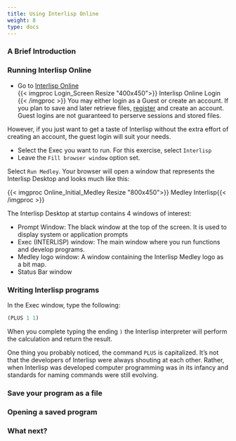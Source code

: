 ```yaml
---
title: Using Interlisp Online
weight: 8
type: docs
---
```


### A Brief Introduction

### Running Interlisp Online

* Go to [Interlisp Online](https://online.interlisp.org/main)\
{{< imgproc Login_Screen Resize "400x450">}} Interlisp Online Login {{< /imgproc >}}
  You may either login as a Guest or create an account. If you plan to save and later retrieve files, [register](https://online.interlisp.org/user/register) and create an account. Guest logins are not guaranteed to perserve sessions and stored files.

However, if you just want to get a taste of Interlisp without the extra effort of creating an account, the guest login will suit your needs.

* Select the Exec you want to run. For this exercise, select `Interlisp`
* Leave the `Fill browser window` option set.

Select `Run Medley`. Your browser will open a window that represents the Interlisp Desktop and looks much like this:

{{< imgproc Online_Initial_Medley Resize "800x450">}} Medley Interlisp{{< /imgproc >}}

The Interlisp Desktop at startup contains 4 windows of interest:

* Prompt Window: The black window at the top of the screen. It is used to display system or application prompts
* Exec (INTERLISP) window: The main window where you run functions and develop programs.
* Medley logo window: A window containing the Interlisp Medley logo as a bit map.
* Status Bar window

### Writing Interlisp programs

In the Exec window, type the following:

```lisp
(PLUS 1 1)
```

When you complete typing the ending `)` the Interlisp interpreter will perform the calculation and return the result.

One thing you probably noticed, the command `PLUS` is capitalized. It’s not that the developers of Interlisp were always shouting at each other. Rather, when Interlisp was developed computer programming was in its infancy and standards for naming commands were still evolving.

### Save your program as a file

### Opening a saved program

### What next?
